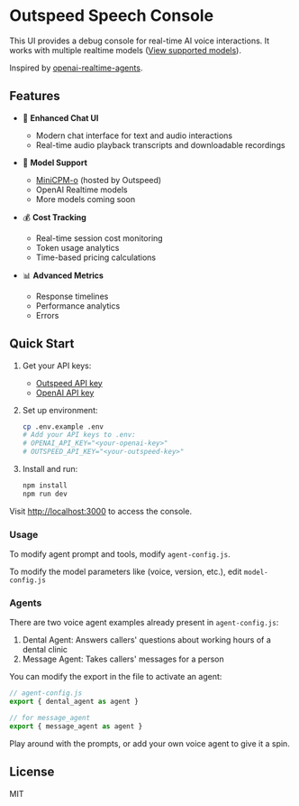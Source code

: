 # Outspeed Speech Console

This UI provides a debug console for real-time AI voice interactions. It works with multiple realtime models ([View supported models](https://docs.outspeed.com/models)). 

Inspired by [openai-realtime-agents](https://github.com/openai/openai-realtime-agents).

## Features

- 🎯 **Enhanced Chat UI**
  - Modern chat interface for text and audio interactions
  - Real-time audio playback transcripts and downloadable recordings

- 🤖 **Model Support**
  - [MiniCPM-o](https://github.com/OpenBMB/MiniCPM-o) (hosted by Outspeed)
  - OpenAI Realtime models
  - More models coming soon

- 💰 **Cost Tracking**
  - Real-time session cost monitoring
  - Token usage analytics
  - Time-based pricing calculations

- 📊 **Advanced Metrics**
  - Response timelines
  - Performance analytics
  - Errors

## Quick Start

1. Get your API keys:

   - [Outspeed API key](https://dashboard.outspeed.com)
   - [OpenAI API key](https://platform.openai.com/settings/api-keys)

2. Set up environment:

   ```bash
   cp .env.example .env
   # Add your API keys to .env:
   # OPENAI_API_KEY="<your-openai-key>"
   # OUTSPEED_API_KEY="<your-outspeed-key>"
   ```

3. Install and run:
   ```bash
   npm install
   npm run dev
   ```

Visit [http://localhost:3000](http://localhost:3000) to access the console.

### Usage

To modify agent prompt and tools, modify `agent-config.js`.

To modify the model parameters like (voice, version, etc.), edit `model-config.js`


### Agents

There are two voice agent examples already present in `agent-config.js`:
1. Dental Agent: Answers callers' questions about working hours of a dental clinic
2. Message Agent: Takes callers' messages for a person

You can modify the export in the file to activate an agent:

```js
// agent-config.js
export { dental_agent as agent }

// for message_agent
export { message_agent as agent }
```

Play around with the prompts, or add your own voice agent to give it a spin.

## License

MIT
